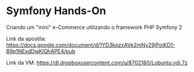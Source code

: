 Symfony Hands-On
===============

Criando um "mini" e-Commerce utilizando o framework PHP Symfony 2

Link da apostila: https://docs.google.com/document/d/1YD3kpzxAVe2mNy29jPoiKD1-B9p1NExdDjaKlQhAPE4/pub

Link da VM: https://dl.dropboxusercontent.com/u/8702180/Lubuntu.vdi.7z
